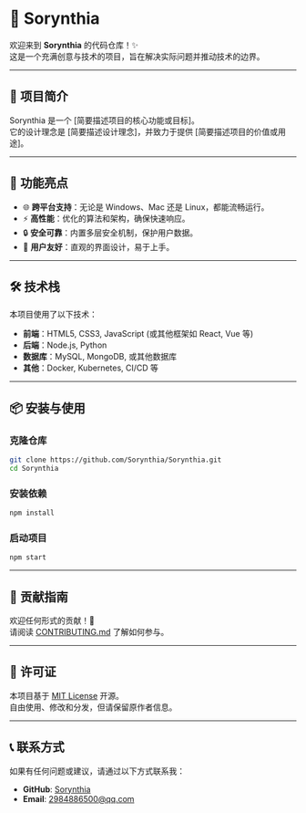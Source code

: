 # 🌟 Sorynthia

欢迎来到 **Sorynthia** 的代码仓库！✨  
这是一个充满创意与技术的项目，旨在解决实际问题并推动技术的边界。

---

## 📖 项目简介

Sorynthia 是一个 [简要描述项目的核心功能或目标]。  
它的设计理念是 [简要描述设计理念]，并致力于提供 [简要描述项目的价值或用途]。

---

## 🚀 功能亮点

- 🌐 **跨平台支持**：无论是 Windows、Mac 还是 Linux，都能流畅运行。
- ⚡ **高性能**：优化的算法和架构，确保快速响应。
- 🔒 **安全可靠**：内置多层安全机制，保护用户数据。
- 🎨 **用户友好**：直观的界面设计，易于上手。

---

## 🛠️ 技术栈

本项目使用了以下技术：

- **前端**：HTML5, CSS3, JavaScript (或其他框架如 React, Vue 等)
- **后端**：Node.js, Python
- **数据库**：MySQL, MongoDB, 或其他数据库
- **其他**：Docker, Kubernetes, CI/CD 等

---

## 📦 安装与使用

### 克隆仓库

```bash
git clone https://github.com/Sorynthia/Sorynthia.git
cd Sorynthia
```

### 安装依赖

```bash
npm install
```

### 启动项目

```bash
npm start
```

---

## 🤝 贡献指南

欢迎任何形式的贡献！🎉  
请阅读 [CONTRIBUTING.md](CONTRIBUTING.md) 了解如何参与。

---

## 📄 许可证

本项目基于 [MIT License](LICENSE) 开源。  
自由使用、修改和分发，但请保留原作者信息。

---

## 📞 联系方式

如果有任何问题或建议，请通过以下方式联系我：

- **GitHub**: [Sorynthia](https://github.com/Sorynthia)
- **Email**: 2984886500@qq.com